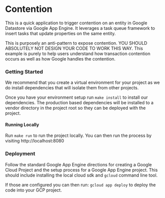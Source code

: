 Contention
==========

This is a quick application to trigger contention on an entity in Google Datastore via Google App Engine. It leverages a task queue framework to insert tasks that update properties on the same entity.

This is purposely an anti-pattern to expose contention. YOU SHOULD ABSOLUTELY NOT DESIGN YOUR CODE TO WORK THIS WAY. This example is purely to help users understand how transaction contention occurs as well as how Google handles the contention.


### Getting Started

We recommend that you create a virtual environment for your project as we do install dependencies that will isolate them from other projects.

Once you have your environment setup run `make install` to install our dependencies. The production based dependencies will be installed to a vendor directory in the project root so they can be deployed with the project.

#### Running Locally

Run `make run` to run the project locally. You can then run the process by visiting http://localhost:8080


### Deployment

Follow the standard Google App Engine directions for creating a Google Cloud Project and the setup process for a Google App Engine project. This should include installing the local cloud sdk and `gcloud` command line tool.

If those are configured you can then run: `gcloud app deploy` to deploy the code into your GCP project.

